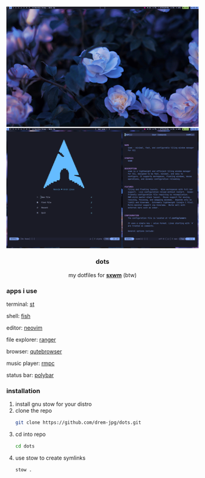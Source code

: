<br />
<div align="center">
  <a href="https://github.com/drem-jpg/dots">
    <img src="src/2025-06-02_01-25.png" alt="screenshot">
    <img src="src/2025-06-02_01-24.png" alt="screenshot2">
  </a>

  <h3 align="center">dots</h3>

  <p align="center">
    my dotfiles for <a href="https://github.com/uint23/sxwm"><strong>sxwm</strong></a> (btw)
  </p>
</div>

### apps i use
terminal: <a href="https://suckless.org/st">st</a>

shell: <a href="https://fishshell.com">fish</a>
  
editor: <a href="https://neovim.io">neovim</a>

file explorer: <a href="https://ranger.fm">ranger</a>

browser: <a href="https://qutebrowser.org">qutebrowser</a>

music player: <a href="https://mierak.github.io/rmpc">rmpc</a>

status bar: <a href="https://github.com/polybar/polybar">polybar</a>

### installation
1. install gnu stow for your distro
2. clone the repo
   ```sh
   git clone https://github.com/drem-jpg/dots.git
   ```
3. cd into repo
   ```sh
   cd dots
   ```
4. use stow to create symlinks
   ```sh
   stow .
   ```
